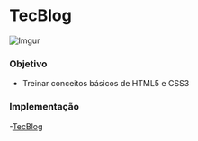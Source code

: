 # TecBlog
![Imgur](https://i.imgur.com/FAuKyzv.png)
### Objetivo
- Treinar conceitos básicos de HTML5 e CSS3

### Implementação
-[TecBlog](https://layravbf.github.io/TecBlog/)
